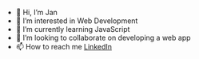 - 👋 Hi, I’m Jan
- 👀 I’m interested in Web Development
- 🌱 I’m currently learning JavaScript
- 💞️ I’m looking to collaborate on developing a web app
- 📫 How to reach me [LinkedIn]()

<!---
jangmz/jangmz is a ✨ special ✨ repository because its `README.md` (this file) appears on your GitHub profile.
You can click the Preview link to take a look at your changes.
--->
